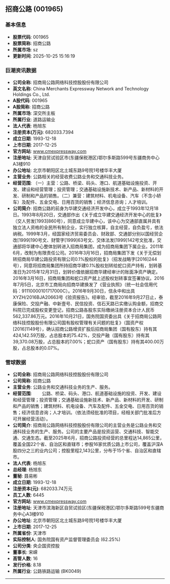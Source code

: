 ## 招商公路 (001965)

### 基本信息

- **股票代码**: 001965
- **股票简称**: 招商公路
- **所属市场**: sz
- **更新时间**: 2025-10-25 15:16:19

### 巨潮资讯数据

- **公司全称**: 招商局公路网络科技控股股份有限公司
- **英文名称**: China Merchants Expressway Network and Technology Holdings Co., Ltd.
- **A股代码**: 001965
- **A股简称**: 招商公路
- **所属市场**: 深交所主板
- **所属行业**: 道路运输业
- **法人代表**: 杨旭东
- **注册资本(万元)**: 682033.7394
- **成立日期**: 1993-12-18
- **上市日期**: 2017-12-25
- **官方网站**: www.cmexpressway.com
- **注册地址**: 天津自贸试验区市(东疆保税港区)鄂尔多斯路599号东疆商务中心A3楼910
- **办公地址**: 北京市朝阳区北土城东路9号院1号楼华丰大厦
- **主营业务**: 公路相关的经营收费公路业务和交通科技业务。
- **经营范围**: （一）主营：公路、桥梁、码头、港口、航道基础设施投资、开发、建设和经营管理；投资管理；交通基础设施新技术、新产品、新材料的开发、研制和产品的销售。（二）兼营：建筑材料、机电设备、汽车（不含小轿车）及配件、五金交电、日用百货的销售；经济信息咨询；人才培训。
- **公司简介**: 招商公路的前身为华建交通经济开发中心，成立于1993年12月18日。1993年8月20日，交通部作出《关于成立华建交通经济开发中心的批复》（交人劳发[1993]860号），同意成立华建中心，该中心为交通部直属并具有独立法人资格的全民所有制企业，实行独立核算，自主经营，自负盈亏，依法纳税。1999年3月，经国家经济贸易委员会、财政部、交通部分别以国经贸企改[1999]190号文、财管字[1999]63号文、交体法发[1999]142号文批准，交通部将华建中心整体划转进入招商局集团，成为招商局集团下属企业。2011年6月，改制为有限责任公司。2016年3月16日，招商局集团下发《关于无偿划转招商局华建公路投资有限公司0.1%股权的批复》（招发战略字[2016]244号），同意将招商局集团所持招商华建0.1%股权划转给蛇口资产持有，划转基准日为2015年12月31日，划转价值依据招商华建经审计的账面净资产确定。2016年3月16日，招商局集团和蛇口资产就上述股权划转事宜签署协议。2016年7月5日，北京市工商局向招商华建换发了《营业执照》（统一社会信用代码：91110000101717000C）。2016年9月30日，信永中和出具XYZH/2016BJA20663号《验资报告》。经审验，截至2016年9月27日止，泰康保险、交投产融、中新壹号、民信投资、信石天路已实缴认购金额，招商交科院已完成股权变更登记，招商公路各股东实际缴纳注册资本合计人民币562,337.86万元。2016年10月21日，国务院国资委出具《关于招商局公路网络科技控股股份有限公司国有股权管理有关问题的批复》（国资产权[2016]1149号），确认招商公路增资扩股后招商局集团（国有股东）持有其424,142.59万股，占总股本的75.42%，交投产融（国有股东）持有其39,370.08万股，占总股本的7.00%；蛇口资产（国有股东）持有其400.00万股，占总股本的0.07%。

### 雪球数据

- **公司全称**: 招商局公路网络科技控股股份有限公司
- **公司简称**: 招商公路
- **主营业务**: 公路业务和交通科技业务的生产、服务。
- **经营范围**: 　　公路、桥梁、码头、港口、航道基础设施的投资、开发、建设和经营管理；投资管理；交通基础设施新技术、新产品、新材料的开发、研制和产品的销售；建筑材料、机电设备、汽车及配件、五金交电、日用百货的销售；经济信息咨询；人才培训。（依法须经批准的项目，经相关部门批准后方可开展经营活动）。
- **公司简介**: 招商局公路网络科技控股股份有限公司的主营业务是公路业务和交通科技业务的生产、服务。公司的主要产品是投资运营、交通科技、智能交通、交通生态。截至2025年6月，招商公路投资经营的总里程达14,865公里，覆盖全国22个省、自治区和直辖市；参股16家优质公路上市公司，覆盖沪深A股四分之三的业内公司；控股里程2,143公里，分布于15个省、自治区和直辖市。
- **法人代表**: 杨旭东
- **总经理**: 杨旭东
- **董秘**: 聂易彬
- **成立日期**: 1993-12-18
- **注册资本(元)**: 682033.74万元
- **员工人数**: 6445
- **官方网站**: www.cmexpressway.com
- **注册地址**: 天津市滨海新区自贸试验区(东疆保税港区)鄂尔多斯路599号东疆商务中心A3楼910
- **办公地址**: 北京市朝阳区北土城东路9号院1号楼华丰大厦
- **上市日期**: 2017-12-25
- **所属省份**: 天津市
- **实际控制人**: 国务院国有资产监督管理委员会 (62.25%)
- **公司分类**: 央企国资控股
- **董事长**: 宋嵘
- **高管人数**: 16
- **发行价格**: 8.18
- **所属行业**: 公路铁路运输 (BK0049)

---